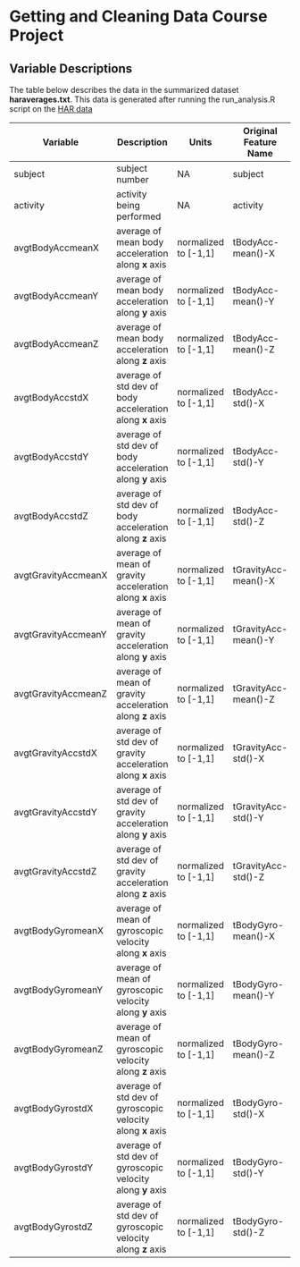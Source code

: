 # Getting and Cleaning Data Course Project

## Variable Descriptions

The table below describes the data in the summarized dataset **haraverages.txt**.
This data is generated after running the run_analysis.R script on the [HAR data](http://archive.ics.uci.edu/ml/datasets/Human+Activity+Recognition+Using+Smartphones)


| Variable            | Description                                                    | Units                | Original Feature Name |
|---------------------|----------------------------------------------------------------|----------------------|-----------------------|
| subject             | subject number                                                 | NA                   | subject               |
| activity            | activity being performed                                       | NA                   | activity              |
| avgtBodyAccmeanX    | average of mean body acceleration along **x** axis             | normalized to [-1,1] | tBodyAcc-mean()-X     |
| avgtBodyAccmeanY    | average of mean body acceleration along **y** axis             | normalized to [-1,1] | tBodyAcc-mean()-Y     |
| avgtBodyAccmeanZ    | average of mean body acceleration along **z** axis             | normalized to [-1,1] | tBodyAcc-mean()-Z     |
| avgtBodyAccstdX     | average of std dev of  body   acceleration along **x** axis    | normalized to [-1,1] | tBodyAcc-std()-X      |
| avgtBodyAccstdY     | average of std dev of body acceleration along **y** axis       | normalized to [-1,1] | tBodyAcc-std()-Y      |
| avgtBodyAccstdZ     | average of std dev of body acceleration along **z** axis       | normalized to [-1,1] | tBodyAcc-std()-Z      |
| avgtGravityAccmeanX | average of mean of  gravity   acceleration along **x** axis    | normalized to [-1,1] | tGravityAcc-mean()-X  |
| avgtGravityAccmeanY | average of mean of gravity acceleration along **y** axis       | normalized to [-1,1] | tGravityAcc-mean()-Y  |
| avgtGravityAccmeanZ | average of mean of gravity acceleration along **z** axis       | normalized to [-1,1] | tGravityAcc-mean()-Z  |
| avgtGravityAccstdX  | average of std dev of  gravity   acceleration along **x** axis | normalized to [-1,1] | tGravityAcc-std()-X   |
| avgtGravityAccstdY  | average of std dev of gravity acceleration along **y** axis    | normalized to [-1,1] | tGravityAcc-std()-Y   |
| avgtGravityAccstdZ  | average of std dev of gravity acceleration along **z** axis    | normalized to [-1,1] | tGravityAcc-std()-Z   |
| avgtBodyGyromeanX   | average of mean of  gyroscopic   velocity along **x** axis     | normalized to [-1,1] | tBodyGyro-mean()-X    |
| avgtBodyGyromeanY   | average of mean of gyroscopic velocity along **y** axis        | normalized to [-1,1] | tBodyGyro-mean()-Y    |
| avgtBodyGyromeanZ   | average of mean of gyroscopic velocity along **z** axis        | normalized to [-1,1] | tBodyGyro-mean()-Z    |
| avgtBodyGyrostdX    | average of std dev of  gyroscopic   velocity along **x** axis  | normalized to [-1,1] | tBodyGyro-std()-X     |
| avgtBodyGyrostdY    | average of std dev of gyroscopic velocity along **y** axis     | normalized to [-1,1] | tBodyGyro-std()-Y     |
| avgtBodyGyrostdZ    | average of std dev of gyroscopic velocity along **z** axis     | normalized to [-1,1] | tBodyGyro-std()-Z     |
